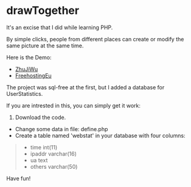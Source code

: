 drawTogether
============
It's an excise that I did while learning PHP.

By simple clicks, people from different places can create or modify the same picture at the same time.

Here is the Demo:

* [ZhuJiWu](http://www.gmy.asia/drawTheMap "lll")
* [FreehostingEu](http://www.gavinblog.net/drawTheMap "have a try")

The project was sql-free at the first, but I added a database for UserStatistics.

If you are intrested in this, you can simply get it work:

1. Download the code.
+ Change some data in file: define.php
+ Create a table named 'webstat' in your database with four columns:
> + time   int(11)
> + ipaddr varchar(16)
> + ua     text
> + others varchar(50)

Have fun!
